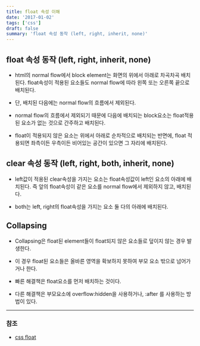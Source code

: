 ```yaml
---
title: float 속성 이해
date: '2017-01-02'
tags: ['css']
draft: false
summary: 'float 속성 동작 (left, right, inherit, none)'
---
```


## float 속성 동작 (left, right, inherit, none)

- html의 normal flow에서 block element는 화면의 위에서 아래로 차곡차곡 배치된다. float속성이 적용된 요소들도 normal flow에 따라 왼쪽 또는 오른쪽 끝으로 배치된다.

- 단, 배치된 다음에는 normal flow의 흐름에서 제외된다.

- normal flow의 흐름에서 제외되기 때문에 다음에 배치되는 block요소는 float적용된 요소가 없는 것으로 간주하고 배치된다.

- float이 적용되지 않은 요소는 위에서 아래로 순차적으로 배치되는 반면에, float 적용되면 좌측이든 우측이든 비어있는 공간이 있으면 그 자리에 배치된다.

## clear 속성 동작 (left, right, both, inherit, none)

- left값이 적용된 clear속성을 가지는 요소는 float속성값이 left인 요소의 아래에 배치된다. 즉 앞의 float속성이 같은 요소를 normal flow에서 제외하지 않고, 배치된다.

- both는 left, right의 float속성을 가지는 요소 둘 다의 아래에 배치된다.

## Collapsing

- Collapsing은 float된 element들이 float되지 않은 요소들로 덮이지 않는 경우 발생한다.

- 이 경우 float된 요소들은 올바른 영역을 확보하지 못하여 부모 요소 밖으로 넘어가거나 한다.

- 빠른 해결책은 float요소를 먼저 배치하는 것이다.

- 다른 해결책은 부모요소에 overflow:hidden을 사용하거나, :after 를 사용하는 방법이 있다.

---

### 참조

- [css float](https://developer.mozilla.org/ko/docs/Web/CSS/float)
